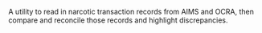 A utility to read in narcotic transaction records from AIMS and OCRA, then compare and reconcile those records and highlight discrepancies.

